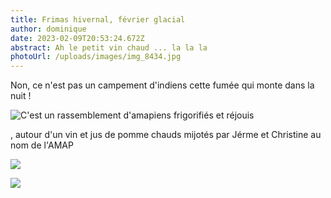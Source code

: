 ```yaml
---
title: Frimas hivernal, février glacial
author: dominique
date: 2023-02-09T20:53:24.672Z
abstract: Ah le petit vin chaud ... la la la
photoUrl: /uploads/images/img_8434.jpg
---
```

Non, ce n'est pas un campement d'indiens cette fumée qui monte dans la nuit ! 

![C'est un rassemblement d'amapiens frigorifiés et réjouis](/uploads/img_8441.jpg)

, autour d'un vin et jus de pomme chauds mijotés par Jérme et Christine au nom de l'AMAP

![](/uploads/img_8436.jpg)

![](/uploads/img_8440.jpg)

![]()